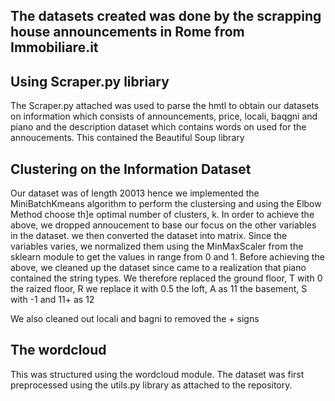 ## The datasets created was done by the scrapping house announcements in Rome from Immobiliare.it 

## Using Scraper.py libriary
The Scraper.py attached was used to parse the hmtl to obtain our datasets on information which consists of announcements, price, locali, baqgni and piano and the description dataset which contains words on used for the  annoucements. This contained the Beautiful Soup library

## Clustering on the Information Dataset 
Our dataset was of length 20013 hence we implemented the MiniBatchKmeans algorithm to perform the clustersing and using the Elbow Method choose th]e optimal number of clusters, k. 
In order to achieve the above, we dropped annoucement to base our focus on the other variables in the dataset.
we then converted the dataset into matrix. Since the variables varies, we normalized them using the MinMaxScaler from the sklearn module to get the values in range from 0 and 1. 
Before achieving the above, we cleaned up the dataset since came to a realization that piano contained the string types. We therefore 
replaced the ground floor, T with 0
the raized floor, R we replace it with 0.5
the loft, A as 11
the basement, S with -1
and 11+ as 12

We also cleaned out locali and bagni to removed the + signs

## The wordcloud 
This was structured using the wordcloud module. The dataset was first preprocessed using the utils.py library as attached to the repository.


